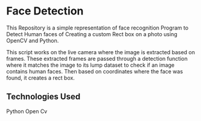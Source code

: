 # Face Detection

This Repository is a simple representation of face recognition Program to Detect Human faces of Creating a custom Rect box on a photo using OpenCV and Python.

This script works on the live camera where the image is extracted based on frames. These extracted frames are passed through a detection function where it matches the image to its lump dataset to check if an image contains human faces. Then based on coordinates where the face was found, it creates a rect box.

## Technologies Used

Python 
Open Cv
